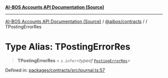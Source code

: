 [**AI-BOS Accounts API Documentation (Source)**](../../../README.md)

***

[AI-BOS Accounts API Documentation (Source)](../../../README.md) / [@aibos/contracts](../README.md) / [](../README.md) / TPostingErrorRes

# Type Alias: TPostingErrorRes

> **TPostingErrorRes** = `z.infer`\<*typeof* [`PostingErrorRes`](../variables/PostingErrorRes.md)\>

Defined in: [packages/contracts/src/journal.ts:57](https://github.com/pohlai88/accounts/blob/48103fb36d28b2b9bfb33472b6de2f719773cde9/packages/contracts/src/journal.ts#L57)
